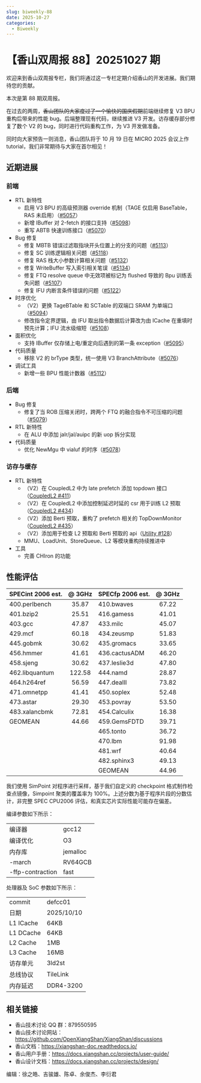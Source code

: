 ```yaml
---
slug: biweekly-88
date: 2025-10-27
categories:
  - Biweekly
---
```


# 【香山双周报 88】20251027 期

欢迎来到香山双周报专栏，我们将通过这一专栏定期介绍香山的开发进展。我们期待您的贡献。

本次是第 88 期双周报。

在过去的两周，~~香山团队的大家度过了一个愉快的国庆假期~~前端继续修复 V3 BPU 重构后带来的性能 bug。后端整理现有代码，继续推进 V3 开发。访存缓存部分修复了数个 V2 的 bug，同时进行代码重构工作，为 V3 开发做准备。

同时向大家预告一则消息，香山团队将于 10 月 19 日在 MICRO 2025 会议上作 tutorial，我们非常期待与大家在首尔相见！

<!-- more -->

## 近期进展

### 前端

- RTL 新特性
  - 启用 V3 BPU 的高级预测器 override 机制（TAGE 仅启用 BaseTable，RAS 未启用）（[#5057](https://github.com/OpenXiangShan/XiangShan/pull/5057)）
  - 新增 IBuffer 对 2-fetch 的接口支持（[#5098](https://github.com/OpenXiangShan/XiangShan/pull/5098)）
  - 重写 ABTB 快速训练接口（[#5070](https://github.com/OpenXiangShan/XiangShan/pull/5070)）
- Bug 修复
  - 修复 MBTB 错误过滤取指块开头位置上的分支的问题（[#5113](https://github.com/OpenXiangShan/XiangShan/pull/5113)）
  - 修复 SC 训练逻辑相关问题（[#5118](https://github.com/OpenXiangShan/XiangShan/pull/5118)）
  - 修复 RAS 栈大小参数计算相关问题（[#5132](https://github.com/OpenXiangShan/XiangShan/pull/5132)）
  - 修复 WriteBuffer 写入索引相关笔误（[#5134](https://github.com/OpenXiangShan/XiangShan/pull/5134)）
  - 修复 FTQ resolve queue 中无效项被标记为 flushed 导致的 Bpu 训练丢失问题（[#5107](https://github.com/OpenXiangShan/XiangShan/pull/5107)）
  - 修复 IFU 内断言条件错误的问题（[#5122](https://github.com/OpenXiangShan/XiangShan/pull/5122)）
- 时序优化
  - （V2）更换 TageBTable 和 SCTable 的双端口 SRAM 为单端口（[#5094](https://github.com/OpenXiangShan/XiangShan/pull/5094)）
  - 修改指令定界逻辑，由 IFU 取出指令数据后计算改为由 ICache 在重填时预先计算；IFU 流水级缩短（[#5108](https://github.com/OpenXiangShan/XiangShan/pull/5108)）
- 面积优化
  - 支持 IBuffer 仅存储上电/重定向后遇到的第一条 exception（[#5095](https://github.com/OpenXiangShan/XiangShan/pull/5095)）
- 代码质量
  - 移除 V2 的 brType 类型，统一使用 V3 BranchAttribute（[#5076](https://github.com/OpenXiangShan/XiangShan/pull/5076)）
- 调试工具
  - 新增一些 BPU 性能计数器（[#5112](https://github.com/OpenXiangShan/XiangShan/pull/5112)）

### 后端

- Bug 修复
  - 修复了当 ROB 压缩关闭时，跨两个 FTQ 的融合指令不可压缩的问题（[#5079](https://github.com/OpenXiangShan/XiangShan/pull/5079)）
- RTL 新特性
  - 在 ALU 中添加 jalr/jal/auipc 的新 uop 拆分实现
- 代码质量
  - 优化 NewMgu 中 vialuf 的时序（[#5078](https://github.com/OpenXiangShan/XiangShan/pull/5078)）

### 访存与缓存

- RTL 新特性
  - （V2）在 CoupledL2 中为 late prefetch 添加 topdown 接口（[CoupledL2 #411](https://github.com/OpenXiangShan/CoupledL2/pull/411)）
  - （V2）在 CoupledL2 中添加控制延迟时延的 csr 用于训练 L2 预取（[CoupledL2 #434](https://github.com/OpenXiangShan/CoupledL2/pull/434)）
  - （V2）添加 Berti 预取，重构了 prefetch 相关的 TopDownMonitor（[CoupledL2 #435](https://github.com/OpenXiangShan/CoupledL2/pull/435)）
  - （V2）添加用于检查 L2 预取和 Berti 预取的 api（[Utility #128](https://github.com/OpenXiangShan/Utility/pull/128)）
  - MMU、LoadUnit、StoreQueue、L2 等模块重构持续推进中
- 工具
  - 完善 CHIron 的功能

## 性能评估

| SPECint 2006 est. | @ 3GHz | SPECfp 2006 est. | @ 3GHz |
| :---------------- | :----: | :--------------- | :----: |
| 400.perlbench     | 35.87  | 410.bwaves       | 67.22  |
| 401.bzip2         | 25.51  | 416.gamess       | 41.01  |
| 403.gcc           | 47.87  | 433.milc         | 45.07  |
| 429.mcf           | 60.18  | 434.zeusmp       | 51.83  |
| 445.gobmk         | 30.62  | 435.gromacs      | 33.65  |
| 456.hmmer         | 41.61  | 436.cactusADM    | 46.20  |
| 458.sjeng         | 30.62  | 437.leslie3d     | 47.80  |
| 462.libquantum    | 122.58 | 444.namd         | 28.87  |
| 464.h264ref       | 56.59  | 447.dealII       | 73.82  |
| 471.omnetpp       | 41.41  | 450.soplex       | 52.48  |
| 473.astar         | 29.30  | 453.povray       | 53.50  |
| 483.xalancbmk     | 72.81  | 454.Calculix     | 16.38  |
| GEOMEAN           | 44.66  | 459.GemsFDTD     | 39.71  |
|                   |        | 465.tonto        | 36.72  |
|                   |        | 470.lbm          | 91.98  |
|                   |        | 481.wrf          | 40.64  |
|                   |        | 482.sphinx3      | 49.13  |
|                   |        | GEOMEAN          | 44.96  |

我们使用 SimPoint 对程序进行采样，基于我们自定义的 checkpoint 格式制作检查点镜像，Simpoint 聚类的覆盖率为 100%。上述分数为基于程序片段的分数估计，非完整 SPEC CPU2006 评估，和真实芯片实际性能可能存在偏差。

编译参数如下所示：

|                  |          |
| ---------------- | -------- |
| 编译器           | gcc12    |
| 编译优化         | O3       |
| 内存库           | jemalloc |
| -march           | RV64GCB  |
| -ffp-contraction | fast     |

处理器及 SoC 参数如下所示：

|           |            |
| --------- | ---------- |
| commit    | defcc01    |
| 日期      | 2025/10/10 |
| L1 ICache | 64KB       |
| L1 DCache | 64KB       |
| L2 Cache  | 1MB        |
| L3 Cache  | 16MB       |
| 访存单元  | 3ld2st     |
| 总线协议  | TileLink   |
| 内存延迟  | DDR4-3200  |

## 相关链接

- 香山技术讨论 QQ 群：879550595
- 香山技术讨论网站：<https://github.com/OpenXiangShan/XiangShan/discussions>
- 香山文档：<https://xiangshan-doc.readthedocs.io/>
- 香山用户手册：<https://docs.xiangshan.cc/projects/user-guide/>
- 香山设计文档：<https://docs.xiangshan.cc/projects/design/>

编辑：徐之皓、吉骏雄、陈卓、余俊杰、李衍君
